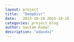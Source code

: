 ```yaml
---
layout: project
title:  "DeepDivr"
date:   2015-10-26 2015-10-26
categories: project_blog
author: Gautam Kumar
description: "wdasdxz"
---
```


